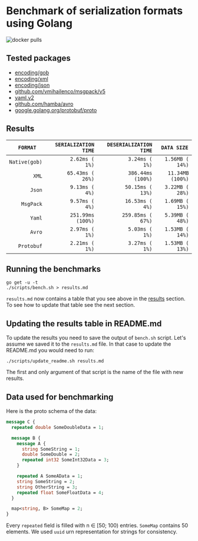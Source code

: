 # Benchmark of serialization formats using Golang

![docker pulls](https://img.shields.io/docker/pulls/sphericalpotatoinvacuum/serialization-benchmark)

## Tested packages

- [encoding/gob](https://pkg.go.dev/encoding/gob)
- [encoding/xml](https://pkg.go.dev/encoding/xml)
- [encoding/json](https://pkg.go.dev/encoding/json)
- [github.com/vmihailenco/msgpack/v5](https://msgpack.uptrace.dev/)
- [yaml.v2](https://pkg.go.dev/gopkg.in/yaml.v2)
- [github.com/hamba/avro](https://pkg.go.dev/github.com/hamba/avro@v1.6.6)
- [google.golang.org/protobuf/proto](https://pkg.go.dev/google.golang.org/protobuf/proto)

## Results

<!--results begin-->
|`  FORMAT   `|`SERIALIZATION TIME`|`DESERIALIZATION TIME`|`  DATA SIZE   `|
|------------:|-------------------:|---------------------:|---------------:|
|`Native(gob)`|`     2.62ms (  1%)`|`       3.24ms (  1%)`|` 1.56MB ( 14%)`|
|`        XML`|`    65.43ms ( 26%)`|`     386.44ms (100%)`|`11.34MB (100%)`|
|`       Json`|`     9.13ms (  4%)`|`      50.15ms ( 13%)`|` 3.22MB ( 28%)`|
|`    MsgPack`|`     9.57ms (  4%)`|`      16.53ms (  4%)`|` 1.69MB ( 15%)`|
|`       Yaml`|`   251.99ms (100%)`|`     259.85ms ( 67%)`|` 5.39MB ( 48%)`|
|`       Avro`|`     2.97ms (  1%)`|`       5.03ms (  1%)`|` 1.53MB ( 14%)`|
|`   Protobuf`|`     2.21ms (  1%)`|`       3.27ms (  1%)`|` 1.53MB ( 13%)`|
<!--results finish-->

## Running the benchmarks

```console
go get -u -t
./scripts/bench.sh > results.md
```

`results.md` now contains a table that you see above in the [results](#results)
section. To see how to update that table see the next section.

## Updating the results table in README.md

To update the results you need to save the output of `bench.sh` script. Let's
assume we saved it to the `results.md` file. In that case to update the README.md
you would need to run:

```console
./scripts/update_readme.sh results.md
```

The first and only argument of that script is the name of the file with new results.

## Data used for benchmarking

Here is the proto schema of the data:

```protobuf
message C {
  repeated double SomeDoubleData = 1;

  message B {
    message A {
      string SomeString = 1;
      double SomeDouble = 2;
      repeated int32 SomeInt32Data = 3;
    }

    repeated A SomeAData = 1;
    string SomeString = 2;
    string OtherString = 3;
    repeated float SomeFloatData = 4;
  }

  map<string, B> SomeMap = 2;
}
```

Every `repeated` field is filled with n ∈ [50; 100) entries. `SomeMap` contains 
50 elements. We used `uuid` urn representation for strings for consistency.
